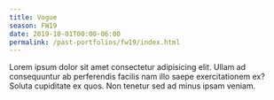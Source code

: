 ```yaml
---
title: Vogue
season: FW19
date: 2019-10-01T00:00-06:00
permalink: /past-portfolios/fw19/index.html
---
```


Lorem ipsum dolor sit amet consectetur adipisicing elit. Ullam ad consequuntur ab perferendis facilis nam illo saepe exercitationem ex? Soluta cupiditate ex quos. Non tenetur sed ad minus ipsam veniam.
